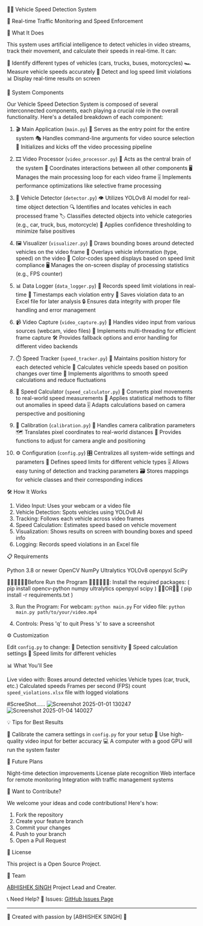  🚗💨 Vehicle Speed Detection System

 🎥 Real-time Traffic Monitoring and Speed Enforcement

🌟 What It Does

This system uses artificial intelligence to detect vehicles in video streams, 
track their movement, and calculate their speeds in real-time. It can:

🚙 Identify different types of vehicles (cars, trucks, buses, motorcycles)
🏎️ Measure vehicle speeds accurately
🚦 Detect and log speed limit violations
📊 Display real-time results on screen


🧩 System Components

Our Vehicle Speed Detection System is composed of several interconnected components,
each playing a crucial role in the overall functionality. 
Here's a detailed breakdown of each component:

 1. 🎬 Main Application (`main.py`)
🚀 Serves as the entry point for the entire system
🎭 Handles command-line arguments for video source selection
🏁 Initializes and kicks off the video processing pipeline

 2. 🎞️ Video Processor (`video_processor.py`)
🧠 Acts as the central brain of the system
🔄 Coordinates interactions between all other components
🖥️ Manages the main processing loop for each video frame
🎚️ Implements performance optimizations like selective frame processing

 3. 🚗 Vehicle Detector (`detector.py`)
👁️ Utilizes YOLOv8 AI model for real-time object detection
🔍 Identifies and locates vehicles in each processed frame
🏷️ Classifies detected objects into vehicle categories (e.g., car, truck, bus, motorcycle)
🎯 Applies confidence thresholding to minimize false positives

4. 🖼️ Visualizer (`visualizer.py`)
🎨 Draws bounding boxes around detected vehicles on the video frame
📝 Overlays vehicle information (type, speed) on the video
🚦 Color-codes speed displays based on speed limit compliance
🖥️ Manages the on-screen display of processing statistics (e.g., FPS counter)

 5. 📊 Data Logger (`data_logger.py`)
📝 Records speed limit violations in real-time
📅 Timestamps each violation entry
📂 Saves violation data to an Excel file for later analysis
🔒 Ensures data integrity with proper file handling and error management

 6. 📹 Video Capture (`video_capture.py`)
🎥 Handles video input from various sources (webcam, video files)
🧵 Implements multi-threading for efficient frame capture
🛠️ Provides fallback options and error handling for different video backends

 7. ⏱️ Speed Tracker (`speed_tracker.py`)
📍 Maintains position history for each detected vehicle
🧮 Calculates vehicle speeds based on position changes over time
🔢 Implements algorithms to smooth speed calculations and reduce fluctuations

 8. 🧮 Speed Calculator (`speed_calculator.py`)
📐 Converts pixel movements to real-world speed measurements
🧪 Applies statistical methods to filter out anomalies in speed data
🎚️ Adapts calculations based on camera perspective and positioning

 9. 📏 Calibration (`calibration.py`)
📐 Handles camera calibration parameters
🗺️ Translates pixel coordinates to real-world distances
🔧 Provides functions to adjust for camera angle and positioning

 10. ⚙️ Configuration (`config.py`)
🎛️ Centralizes all system-wide settings and parameters
🚥 Defines speed limits for different vehicle types
🎚️ Allows easy tuning of detection and tracking parameters
🗃️ Stores mappings for vehicle classes and their corresponding indices

 🛠️ How It Works

1. Video Input: Uses your webcam or a video file
2. Vehicle Detection: Spots vehicles using YOLOv8 AI
3. Tracking: Follows each vehicle across video frames
4. Speed Calculation: Estimates speed based on vehicle movement
5. Visualization: Shows results on screen with bounding boxes and speed info
6. Logging: Records speed violations in an Excel file

 📋 Requirements

Python 3.8 or newer
OpenCV
NumPy
Ultralytics YOLOv8
openpyxl
SciPy

🏃‍➡️🏃‍➡️🏃‍➡️Before Run the Program 🏃‍➡️🏃‍➡️🏃‍➡️:
  Install the required packages:
   ( pip install opencv-python numpy ultralytics openpyxl scipy ) 📏📏OR📏📏 ( pip install -r requirements.txt )

3. Run the Program:
For webcam: `python main.py`
For video file: `python main.py path/to/your/video.mp4`

4. Controls:
Press 'q' to quit
Press 's' to save a screenshot

 ⚙️ Customization

Edit `config.py` to change:
🎯 Detection sensitivity
🏁 Speed calculation settings
🚄 Speed limits for different vehicles

 📊 What You'll See

Live video with:
Boxes around detected vehicles
Vehicle types (car, truck, etc.)
Calculated speeds
Frames per second (FPS) count
`speed_violations.xlsx` file with logged violations

#ScreeShot......
![Screenshot 2025-01-01 130247](https://github.com/user-attachments/assets/d5ef54c7-5682-4c71-8a85-068ba63f51cc)
![Screenshot 2025-01-04 140027](https://github.com/user-attachments/assets/08ab6622-7f20-40d6-8e52-8272823400b4)


 💡 Tips for Best Results

📏 Calibrate the camera settings in `config.py` for your setup
🎥 Use high-quality video input for better accuracy
💻 A computer with a good GPU will run the system faster

 🔮 Future Plans

Night-time detection improvements
License plate recognition
Web interface for remote monitoring
Integration with traffic management systems

 🤝 Want to Contribute?

We welcome your ideas and code contributions! Here's how:
1. Fork the repository
2. Create your feature branch
3. Commit your changes
4. Push to your branch
5. Open a Pull Request

 📄 License

This project is a Open Source Project.

 👥 Team

[ABHISHEK SINGH](https://github.com/BeingLazyCoder) Project Lead and Creater.

 📞 Need Help?
🐛 Issues: [GitHub Issues Page](https://github.com/BeingLazyCoder/Vehicle-Speed-and-Type-Detection-Using-YoloV8/issues)

---

🌟 Created with passion by [ABHISHEK SINGH] 🌟
